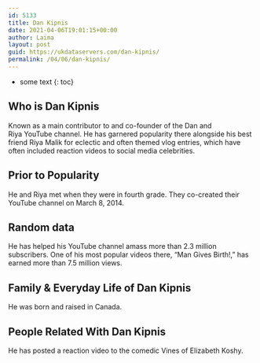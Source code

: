 ```yaml
---
id: 5133
title: Dan Kipnis
date: 2021-04-06T19:01:15+00:00
author: Laima
layout: post
guid: https://ukdataservers.com/dan-kipnis/
permalink: /04/06/dan-kipnis/
---
```


* some text
{: toc}


## Who is Dan Kipnis
                  
                  
                  
Known as a main contributor to and co-founder of the Dan and Riya YouTube channel. He has garnered popularity there alongside his best friend Riya Malik for eclectic and often themed vlog entries, which have often included reaction videos to social media celebrities.
                  
              
            
              
            
                
                
                
## Prior to Popularity
                  
                  
                  
He and Riya met when they were in fourth grade. They co-created their YouTube channel on March 8, 2014.
                  
              
            
              
            
                
                
                
## Random data
                  
                  
                  
He has helped his YouTube channel amass more than 2.3 million subscribers. One of his most popular videos there, &#8220;Man Gives Birth!,&#8221; has earned more than 7.5 million views.
                  
              
            
              
            
                
                
                
## Family & Everyday Life of Dan Kipnis
                  
                  
                  
He was born and raised in Canada.
                  
              
            
              
            
                
                
                
## People Related With Dan Kipnis
                  
                  
                  
He has posted a reaction video to the comedic Vines of Elizabeth Koshy.
                  
              
            
              
            
                
              
            
              
              
            
            
              
            
          
          
          